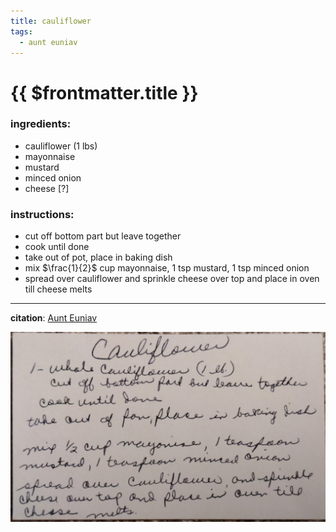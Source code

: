 ```yaml
---
title: cauliflower
tags:
  - aunt euniav
---
```


# {{ $frontmatter.title }}

### ingredients:

- <MixologyConversion n="1 whole"/> cauliflower (1 lbs)
- <MixologyConversion n="0.5 cup"/> mayonnaise
- <MixologyConversion n="1 tsp"/> mustard
- <MixologyConversion n="1 tsp"/> minced onion
- <MixologyConversion n="0.5 cup"/> cheese [?]

### instructions:

- cut off bottom part but leave together
- cook until done
- take out of pot, place in baking dish
- mix $\frac{1}{2}$ cup mayonnaise, 1 tsp mustard, 1 tsp minced onion
- spread over cauliflower and sprinkle cheese over top and place in oven till cheese melts

---

**citation**:
[Aunt Euniav](../README.md)

![image](./image.jpg)
